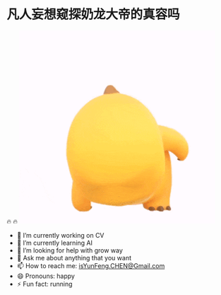 # 凡人妄想窥探奶龙大帝的真容吗
🔥                             🔥
![奶龙](nailong.gif "nailong")

- 🔭 I’m currently working on CV
- 🌱 I’m currently learning AI
- 🤔 I’m looking for help with grow way
- 💬 Ask me about anything that you want
- 📫 How to reach me: isYunFeng.CHEN@Gmail.com
- 😄 Pronouns: happy
- ⚡ Fun fact: running

